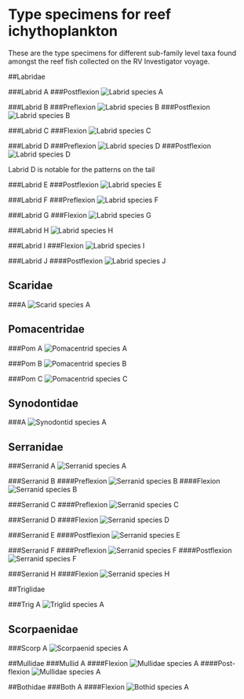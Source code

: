 # Type specimens for reef ichythoplankton

These are the type specimens for different sub-family level taxa found amongst the reef fish collected on the RV Investigator voyage. 

##Labridae

###Labrid A
###Postflexion
![Labrid species A](../figs/type_specimens/labrid_a_pos.png "Labrid A Postflexion")

###Labrid B
###Preflexion
![Labrid species B](../figs/type_specimens/labrid_b_pre.png "Labrid B Preflexion")
###Postflexion
![Labrid species B](../figs/type_specimens/labrid_b_pos.png "Labrid B Postflexion")

###Labrid C
###Flexion
![Labrid species C](../figs/type_specimens/labrid_c_fle.png "Labrid C Flexion")

###Labrid D
###Preflexion
![Labrid species D](../figs/type_specimens/labrid_d_pre.jpg "Labrid D Preflexion")
###Postflexion
![Labrid species D](../figs/type_specimens/labrid_d_pos.png "Labrid D Postflexion")  

Labrid D is notable for the patterns on the tail  

###Labrid E
###Postflexion
![Labrid species E](../figs/type_specimens/labrid_e_pos.png "Labrid E Postflexion")

###Labrid F
###Preflexion
![Labrid species F](../figs/type_specimens/labrid_f_pre.jpg "Labrid F Preflexion")  

###Labrid G
###Flexion
![Labrid species G](../figs/type_specimens/labrid_g_fle.png "Labrid G Flexion")

###Labrid H
![Labrid species H](../figs/type_specimens/labrid_h_pos.png "Labrid H Postflexion")

###Labrid I
###Flexion
![Labrid species I](../figs/type_specimens/labrid_i_fle.png "Labrid I Flexion")

###Labrid J
####Postflexion
![Labrid species J](../figs/type_specimens/labrid_j_pos.jpg "Labrid J Postflexion")

## Scaridae

###A
![Scarid species A](../figs/type_specimens/scarid_a.jpg "Scarid A")

## Pomacentridae

###Pom A
![Pomacentrid species A](../figs/type_specimens/pomacentrid_a_fle.png "Pomacentrid A")

###Pom B
![Pomacentrid species B](../figs/type_specimens/pomacentrid_b_fle.tiff "Pomacentrid B")

###Pom C
![Pomacentrid species C](../figs/type_specimens/pomacentrid_c_fle.png "Pomacentrid C")

## Synodontidae

###A
![Synodontid species A](../figs/type_specimens/synodontid_a.png "Synodontid A")

## Serranidae

###Serranid A
![Serranid species A](../figs/type_specimens/serranid_a.jpg "Serranid A")

###Serranid B
####Preflexion
![Serranid species B](../figs/type_specimens/serranid_b_pre.jpg "Serranid B Preflexion")
####Flexion
![Serranid species B](../figs/type_specimens/serranid_b_fle.jpg "Serranid B Postflexion")

###Serranid C
####Preflexion
![Serranid species C](../figs/type_specimens/serranid_c_pre.png "Serranid C Preflexion")

###Serranid D
####Flexion
![Serranid species D](../figs/type_specimens/serranid_d_fle.jpg "Serranid D Flexion")

###Serranid E
####Postflexion
![Serranid species E](../figs/type_specimens/serranid_e_pos.jpg "Serranid E Postflexion")

###Serranid F
####Preflexion
![Serranid species F](../figs/type_specimens/serranid_f_pre.jpg "Serranid F Preflexion")
####Postflexion
![Serranid species F](../figs/type_specimens/serranid_f_pos.jpg "Serranid F Postflexion")

###Serranid H
####Flexion
![Serranid species H](../figs/type_specimens/serranid_h_fle.jpg "Serranid H Flexion")


##Triglidae

###Trig A
![Triglid species A](../figs/type_specimens/triglid_a.jpg "Triglid A")

## Scorpaenidae

###Scorp A
![Scorpaenid species A](../figs/type_specimens/scorpaenid_a.jpg "Scorpaenid A")

##Mullidae
###Mullid A
####Flexion
![Mullidae species A](../figs/type_specimens/mullid_a_fle.jpg "Mullidae A Flexion")
####Post-flexion
![Mullidae species A](../figs/type_specimens/mullid_a_pos.jpg "Mullidae A Post-flexion")

##Bothidae
###Both A
####Flexion
![Bothid species A](../figs/type_specimens/bothid_a_fle.jpg "Bothid A")


